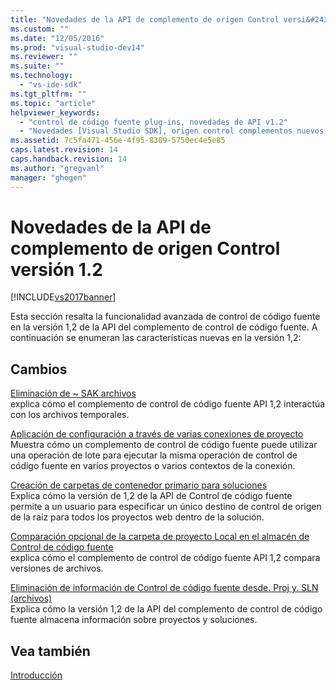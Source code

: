```yaml
---
title: "Novedades de la API de complemento de origen Control versi&#243;n 1.2 | Microsoft Docs"
ms.custom: ""
ms.date: "12/05/2016"
ms.prod: "visual-studio-dev14"
ms.reviewer: ""
ms.suite: ""
ms.technology: 
  - "vs-ide-sdk"
ms.tgt_pltfrm: ""
ms.topic: "article"
helpviewer_keywords: 
  - "control de código fuente plug-ins, novedades de API v1.2"
  - "Novedades [Visual Studio SDK], origen control complementos nuevos."
ms.assetid: 7c5fa471-456e-4f95-8309-5750ec4e5e85
caps.latest.revision: 14
caps.handback.revision: 14
ms.author: "gregvanl"
manager: "ghogen"
---
```

# Novedades de la API de complemento de origen Control versi&#243;n 1.2
[!INCLUDE[vs2017banner](../../code-quality/includes/vs2017banner.md)]

Esta sección resalta la funcionalidad avanzada de control de código fuente en la versión 1,2 de la API del complemento de control de código fuente.  A continuación se enumeran las características nuevas en la versión 1,2:  
  
## Cambios  
 [Eliminación de ~ SAK archivos](../../extensibility/internals/elimination-of-tilde-sak-files.md)  
 explica cómo el complemento de control de código fuente API 1,2 interactúa con los archivos temporales.  
  
 [Aplicación de configuración a través de varias conexiones de proyecto](../../extensibility/internals/application-of-settings-across-multiple-project-connections.md)  
 Muestra cómo un complemento de control de código fuente puede utilizar una operación de lote para ejecutar la misma operación de control de código fuente en varios proyectos o varios contextos de la conexión.  
  
 [Creación de carpetas de contenedor primario para soluciones](../../extensibility/internals/creating-parent-container-folders-for-solutions.md)  
 Explica cómo la versión de 1,2 de la API de Control de código fuente permite a un usuario para especificar un único destino de control de origen de la raíz para todos los proyectos web dentro de la solución.  
  
 [Comparación opcional de la carpeta de proyecto Local en el almacén de Control de código fuente](../../extensibility/internals/optional-comparison-of-local-project-folder-to-source-control-store.md)  
 explica cómo el complemento de control de código fuente API 1,2 compara versiones de archivos.  
  
 [Eliminación de información de Control de código fuente desde. Proj y. SLN \(archivos\)](../../extensibility/internals/removal-of-source-control-information-from-dot-proj-and-dot-sln-files.md)  
 Explica cómo la versión 1,2 de la API del complemento de control de código fuente almacena información sobre proyectos y soluciones.  
  
## Vea también  
 [Introducción](../../extensibility/internals/getting-started-with-source-control-plug-ins.md)